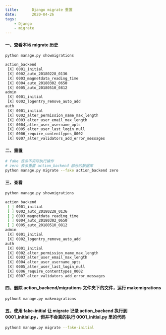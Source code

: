 ```yaml
---
title:      Django migrate 重置
date:       2020-04-26
tags:
    - Django
    - migrate
---
```

#### 一、查看本地 migrate 历史
```bash
python manage.py showmigrations
```

```bash
action_backend
 [X] 0001_initial
 [X] 0002_auto_20180228_0136
 [X] 0003_magnetdata_reading_time
 [X] 0004_auto_20180302_0650
 [X] 0005_auto_20180510_0812
admin
 [X] 0001_initial
 [X] 0002_logentry_remove_auto_add
auth
 [X] 0001_initial
 [X] 0002_alter_permission_name_max_length
 [X] 0003_alter_user_email_max_length
 [X] 0004_alter_user_username_opts
 [X] 0005_alter_user_last_login_null
 [X] 0006_require_contenttypes_0002
 [X] 0007_alter_validators_add_error_messages
```

#### 二、重置
```bash
# fake 表示不实际执行操作
# zero 表示重置 action_backend 部分的数据库
python manage.py migrate --fake action_backend zero
```

#### 三、查看
```bash
python manage.py showmigrations
```

```bash
action_backend
 [ ] 0001_initial
 [ ] 0002_auto_20180228_0136
 [ ] 0003_magnetdata_reading_time
 [ ] 0004_auto_20180302_0650
 [ ] 0005_auto_20180510_0812
admin
 [X] 0001_initial
 [X] 0002_logentry_remove_auto_add
auth
 [X] 0001_initial
 [X] 0002_alter_permission_name_max_length
 [X] 0003_alter_user_email_max_length
 [X] 0004_alter_user_username_opts
 [X] 0005_alter_user_last_login_null
 [X] 0006_require_contenttypes_0002
 [X] 0007_alter_validators_add_error_messages
```

#### 四、删除 action_backend/migrations 文件夹下的文件，运行 makemigrations
```bash
python3 manage.py makemigrations
```

#### 五、使用 fake-initial 让 migrate 记录 action_backend 执行到 0001_initial.py，但并不会真的执行 0001_initial.py 里的代码
```bash
python3 manage.py migrate --fake-initial
```
